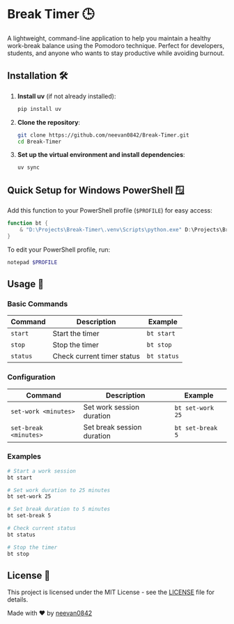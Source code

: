 # Break Timer 🕒

A lightweight, command-line application to help you maintain a healthy work-break balance using the Pomodoro technique. Perfect for developers, students, and anyone who wants to stay productive while avoiding burnout.

## Installation 🛠️

1. **Install uv** (if not already installed):

   ```bash
   pip install uv
   ```

2. **Clone the repository**:

   ```bash
   git clone https://github.com/neevan0842/Break-Timer.git
   cd Break-Timer
   ```

3. **Set up the virtual environment and install dependencies**:
   ```bash
   uv sync
   ```

## Quick Setup for Windows PowerShell 🪟

Add this function to your PowerShell profile (`$PROFILE`) for easy access:

```powershell
function bt {
    & "D:\Projects\Break-Timer\.venv\Scripts\python.exe" D:\Projects\Break-Timer\main.py $args
}
```

To edit your PowerShell profile, run:

```powershell
notepad $PROFILE
```

## Usage 📝

### Basic Commands

| Command  | Description                | Example     |
| -------- | -------------------------- | ----------- |
| `start`  | Start the timer            | `bt start`  |
| `stop`   | Stop the timer             | `bt stop`   |
| `status` | Check current timer status | `bt status` |

### Configuration

| Command               | Description                | Example          |
| --------------------- | -------------------------- | ---------------- |
| `set-work <minutes>`  | Set work session duration  | `bt set-work 25` |
| `set-break <minutes>` | Set break session duration | `bt set-break 5` |

### Examples

```bash
# Start a work session
bt start

# Set work duration to 25 minutes
bt set-work 25

# Set break duration to 5 minutes
bt set-break 5

# Check current status
bt status

# Stop the timer
bt stop
```

## License 📄

This project is licensed under the MIT License - see the [LICENSE](LICENSE) file for details.

Made with ❤️ by [neevan0842](https://github.com/neevan0842)
